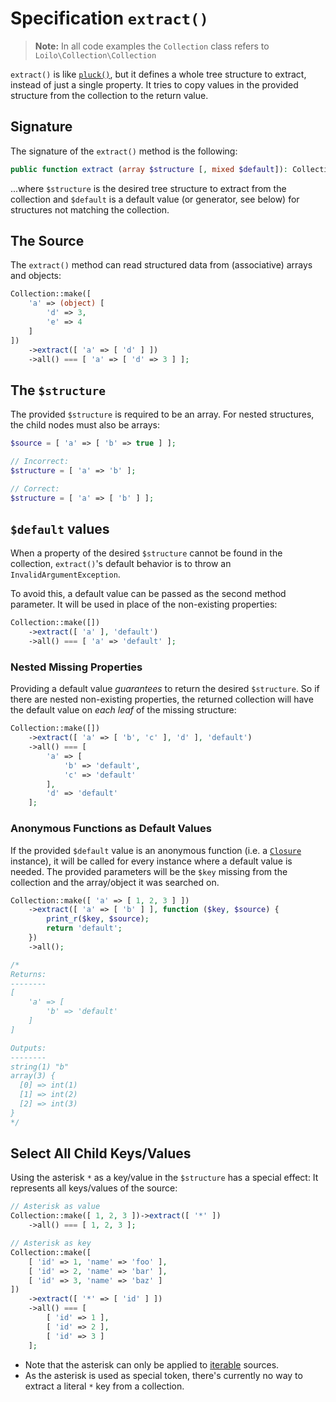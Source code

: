 # Specification `extract()`
> **Note:** In all code examples the `Collection` class refers to `Loilo\Collection\Collection`

`extract()` is like [`pluck()`](https://laravel.com/docs/collections#method-pluck), but it defines a whole tree structure to extract, instead of just a single property. It tries to copy values in the provided structure from the collection to the return value.

## Signature
The signature of the `extract()` method is the following:

```php
public function extract (array $structure [, mixed $default]): Collection;
```

...where `$structure` is the desired tree structure to extract from the collection and `$default` is a default value (or generator, see below) for structures not matching the collection.

## The Source
The `extract()` method can read structured data from (associative) arrays and objects:

```php
Collection::make([
    'a' => (object) [
        'd' => 3,
        'e' => 4
    ]
])
    ->extract([ 'a' => [ 'd' ] ])
    ->all() === [ 'a' => [ 'd' => 3 ] ];
```

## The `$structure`
The provided `$structure` is required to be an array. For nested structures, the child nodes must also be arrays:

```php
$source = [ 'a' => [ 'b' => true ] ];

// Incorrect:
$structure = [ 'a' => 'b' ];

// Correct:
$structure = [ 'a' => [ 'b' ] ];
```

## `$default` values
When a property of the desired `$structure` cannot be found in the collection, `extract()`'s default behavior is to throw an `InvalidArgumentException`.

To avoid this, a default value can be passed as the second method parameter. It will be used in place of the non-existing properties:

```php
Collection::make([])
    ->extract([ 'a' ], 'default')
    ->all() === [ 'a' => 'default' ];
```

### Nested Missing Properties
Providing a default value *guarantees* to return the desired `$structure`. So if there are nested non-existing properties, the returned collection will have the default value on *each leaf* of the missing structure:

```php
Collection::make([])
    ->extract([ 'a' => [ 'b', 'c' ], 'd' ], 'default')
    ->all() === [
        'a' => [
            'b' => 'default',
            'c' => 'default'
        ],
        'd' => 'default'
    ];
```

### Anonymous Functions as Default Values
If the provided `$default` value is an anonymous function (i.e. a [`Closure`](http://php.net/manual/class.closure.php) instance), it will be called for every instance where a default value is needed. The provided parameters will be the `$key` missing from the collection and the array/object it was searched on.

```php
Collection::make([ 'a' => [ 1, 2, 3 ] ])
    ->extract([ 'a' => [ 'b' ] ], function ($key, $source) {
        print_r($key, $source);
        return 'default';
    })
    ->all();

/*
Returns:
--------
[
    'a' => [
        'b' => 'default'
    ]
]

Outputs:
--------
string(1) "b"
array(3) {
  [0] => int(1)
  [1] => int(2)
  [2] => int(3)
}
*/
```

## Select All Child Keys/Values
Using the asterisk `*` as a key/value in the `$structure` has a special effect: It represents all keys/values of the source:

```php
// Asterisk as value
Collection::make([ 1, 2, 3 ])->extract([ '*' ])
    ->all() === [ 1, 2, 3 ];

// Asterisk as key
Collection::make([
    [ 'id' => 1, 'name' => 'foo' ],
    [ 'id' => 2, 'name' => 'bar' ],
    [ 'id' => 3, 'name' => 'baz' ]
])
    ->extract([ '*' => [ 'id' ] ])
    ->all() === [
        [ 'id' => 1 ],
        [ 'id' => 2 ],
        [ 'id' => 3 ]
    ];
```

* Note that the asterisk can only be applied to [iterable](http://php.net/manual/function.is-iterable.php) sources.
* As the asterisk is used as special token, there's currently no way to extract a literal `*` key from a collection.